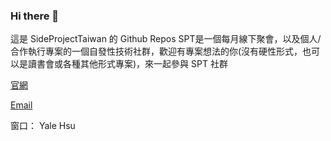 ### Hi there 👋

這是 SideProjectTaiwan 的 Github Repos
SPT是一個每月線下聚會，以及個人/合作執行專案的一個自發性技術社群，歡迎有專案想法的你(沒有硬性形式，也可以是讀書會或各種其他形式專案)，來一起參與 SPT 社群


[官網](https://sideproj.tw/)

[Email](sideproj210@gmail.com) 

窗口： Yale Hsu
